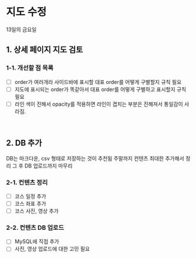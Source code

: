# 지도 수정

13일의 금요일

## 1. 상세 페이지 지도 검토

### 1-1. 개선할 점 목록

- [ ] order가 여러개라 사이드바에 표시할 대표 order를 어떻게 구별할지 규칙 필요
- [ ] 지도에 표시되는 order가 똑같아서 대표 order를 어떻게 구별하고 표시할지 규칙 필요
- [ ] 라인 색이 진해서 opacity를 적용하면 라인이 겹치는 부분은 진해져서 통일감이 사라짐.

<br>

## 2. DB 추가

DB는 마크다운, csv 형태로 저장하는 것이 추천됨
주말까지 컨텐츠 최대한 추가해서 정리
그 후 DB 업로드까지 마무리

### 2-1. 컨텐츠 정리

- [ ] 코스 일정 추가
- [ ] 코스 좌표 추가
- [ ] 코스 사진, 영상 추가

### 2-2. 컨텐츠 DB 업로드

- [ ] MySQL에 직접 추가
- [ ] 사진, 영상 업로드에 대한 고민 필요
